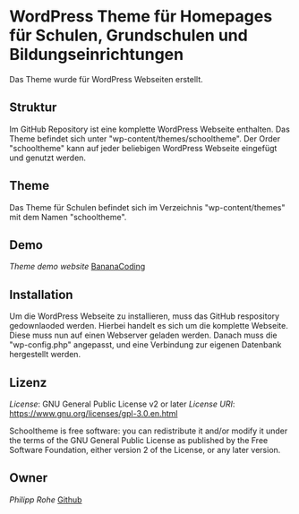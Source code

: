 # WordPress Theme für Homepages für Schulen, Grundschulen und Bildungseinrichtungen
Das Theme wurde für WordPress Webseiten erstellt.


## Struktur

Im GitHub Repository ist eine komplette WordPress Webseite enthalten. Das Theme befindet sich unter "wp-content/themes/schooltheme". Der Order "schooltheme" kann auf jeder beliebigen WordPress Webseite eingefügt und genutzt werden.


## Theme

Das Theme für Schulen befindet sich im Verzeichnis "wp-content/themes" mit dem Namen "schooltheme".


## Demo

*Theme demo website* [BananaCoding](https://schule.bananacoding.de/)


## Installation

Um die WordPress Webseite zu installieren, muss das GitHub respository gedownlaoded werden. Hierbei handelt es sich um die komplette Webseite. Diese muss nun auf einen Webserver geladen werden. Danach muss die "wp-config.php" angepasst, und eine Verbindung zur eigenen Datenbank hergestellt werden.


## Lizenz

*License*: GNU General Public License v2 or later
*License URI*: https://www.gnu.org/licenses/gpl-3.0.en.html

Schooltheme is free software: you can redistribute it and/or modify it under the terms of the GNU General Public License as published by the Free Software Foundation, either version 2 of the License, or any later version.


## Owner

*Philipp Rohe* [Github](https://github.com/PhilippRohe/)